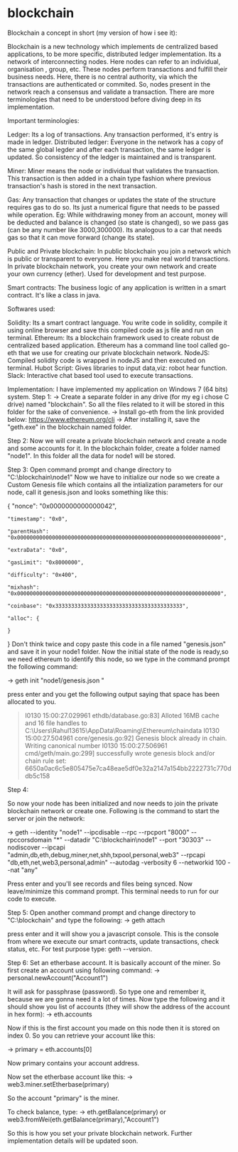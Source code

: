 # blockchain
Blockchain a concept in short (my version of how i see it):

Blockchain is a new technology which implements de centralized based applications, to be more specific, distributed ledger implementation.
Its a network of interconnecting nodes. Here nodes can refer to an individual, organisation , group, etc. 
These nodes perform transactions and fulfill their business needs. Here, there is no central authority, via which the transactions are authenticated or commited. So, nodes present in the network reach a consensus and validate a transaction. There are more terminologies that need to be understood before diving deep in its implementation.

Important terminologies:

Ledger: Its a log of transactions. Any transaction performed, it's entry is made in ledger.
Distributed ledger: Everyone in the network has a copy of the same global legder and after each transaction, the same ledger is updated. So consistency of the ledger is maintained and is transparent. 

Miner: Miner means the node or individual that validates the transaction. This transaction is then added in a chain type fashion where previous transaction's hash is stored in the next transaction.

Gas: Any transaction that changes or updates the state of the structure requires gas to do so. Its just a numerical figure  that needs to be passed while operation. Eg: While withdrawing money from an account, money will be deducted and balance is changed (so state is changed), so we pass gas (can be any number like 3000,300000). Its analogous to a car that needs gas so that it can move forward (change its state).

Public and Private blockchain: In public blockchain you join a network which is public or transparent to everyone. Here you make real world transactions. In private blockchain network, you create your own network and create your own currency (ether). Used for development and test purpose.

Smart contracts: The business logic of any application is written in a smart contract. It's like a class in java.

Softwares used:

Solidity: Its a smart contract language. You write code in solidity, compile it using online browser and save this compiled code as js file and run on terminal.
Ethereum: Its a blockchain framework used to create robust de centralized based application. Ethereum has a command line tool called go-eth that we use for creating our private blockchain network.
NodeJS: Compiled solidity code is wrapped in nodeJS and then executed on terminal.
Hubot Script: Gives libraries to input data,viz: robot hear function.
Slack: Interactive chat based tool used to execute transactions.

Implementation:
I have implemented my application on Windows 7 (64 bits) system.
Step 1: 
-> Create a separate folder in any drive (for my eg i chose C drive) named "blockchain". So all the files related to it will be stored in this folder for the sake of convenience.
-> Install go-eth from the link provided below:
  https://www.ethereum.org/cli
-> After installing it, save the "geth.exe" in the blockchain named folder.

Step 2:
Now we will create a private blockchain network and create a node and some accounts for it.
In the blockchain folder, create a folder named "node1". In this folder all the data for node1 will be stored.

Step 3:
Open command prompt and change directory to "C:\blockchain\node1"
Now we have to initialize our node so we create a Custom Genesis file which contains all the intialization parameters for our node, call it genesis.json and looks something like this:

{
    "nonce": "0x0000000000000042",
    
    "timestamp": "0x0",
    
    "parentHash": "0x0000000000000000000000000000000000000000000000000000000000000000",
    
    "extraData": "0x0",
    
    "gasLimit": "0x8000000",
    
    "difficulty": "0x400",
    
    "mixhash": "0x0000000000000000000000000000000000000000000000000000000000000000",
    
    "coinbase": "0x3333333333333333333333333333333333333333",
    
    "alloc": {

    }
    
}
Don't think twice and copy paste this code in a file named "genesis.json" and save it in your node1 folder.
Now the initial state of the node is ready,so we need ethereum to identify this node, so we type in the command prompt the following command:

-> geth init "node1/genesis.json "

press enter and you get the following output saying that space has been allocated to you.

> I0130 15:00:27.029961 ethdb/database.go:83] Alloted 16MB cache and 16 file handles to C:\Users\Rahul13615\AppData\Roaming\Ethereum\chaindata
I0130 15:00:27.504961 core/genesis.go:92] Genesis block already in chain. Writing canonical number
I0130 15:00:27.506961 cmd/geth/main.go:299] successfully wrote genesis block and/or chain rule set: 6650a0ac6c5e805475e7ca48eae5df0e32a2147a154bb2222731c770ddb5c158

Step 4:

So now your node has been initialized and now needs to join the private blockchain network or create one.
Following is the command to start the server or join the network:

-> geth --identity "node1" --ipcdisable --rpc --rpcport "8000" --rpccorsdomain "*" --datadir "C:\blockchain\node1" --port "30303" --nodiscover --ipcapi "admin,db,eth,debug,miner,net,shh,txpool,personal,web3" --rpcapi "db,eth,net,web3,personal,admin" --autodag -verbosity 6 --networkid 100 --nat "any" 

Press enter and you'll see records and files being synced. Now leave/minimize this command prompt. This terminal needs to run for our code to execute.

Step 5:
Open another command prompt and change directory to "C:\blockchain" and type the following:
-> geth attach

press enter and it will show you a javascript console. This is the console from where we execute our smart contracts, update transactions, check status, etc. For test purpose type: geth --version.

Step 6: 
Set an etherbase account. It is basically account of the miner. So first create an account using following command:
->  personal.newAccount("Account1")

It will ask for passphrase (password). So type one and remember it, because we are gonna need it a lot of times.
Now type the following and it should show you list of accounts (they will show the address of the account in hex form):
-> eth.accounts

Now  if this is the first account you made on this node then it is stored on index 0. So you can retrieve your account like this:

-> primary = eth.accounts[0]

Now primary contains your account address.

Now set the etherbase account like this:
-> web3.miner.setEtherbase(primary)

So the account "primary" is the miner.

To check balance, type: 
-> eth.getBalance(primary) or web3.fromWei(eth.getBalance(primary),"Account1")

So this is how you set your private blockchain network. Further implementation details will be updated soon.
